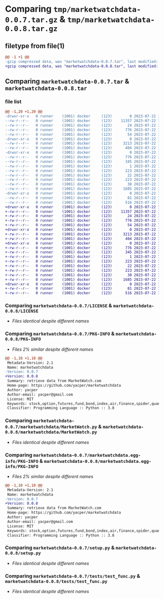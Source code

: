 # Comparing `tmp/marketwatchdata-0.0.7.tar.gz` & `tmp/marketwatchdata-0.0.8.tar.gz`

## filetype from file(1)

```diff
@@ -1 +1 @@
-gzip compressed data, was "marketwatchdata-0.0.7.tar", last modified: Sat Jul 22 15:42:57 2023, max compression
+gzip compressed data, was "marketwatchdata-0.0.8.tar", last modified: Sat Jul 22 15:49:38 2023, max compression
```

## Comparing `marketwatchdata-0.0.7.tar` & `marketwatchdata-0.0.8.tar`

### file list

```diff
@@ -1,20 +1,20 @@
-drwxr-xr-x   0 runner    (1001) docker     (123)        0 2023-07-22 15:42:57.105152 marketwatchdata-0.0.7/
--rw-r--r--   0 runner    (1001) docker     (123)    11357 2023-07-22 15:42:31.000000 marketwatchdata-0.0.7/LICENSE
--rw-r--r--   0 runner    (1001) docker     (123)       24 2023-07-22 15:42:31.000000 marketwatchdata-0.0.7/MANIFEST.in
--rw-r--r--   0 runner    (1001) docker     (123)      776 2023-07-22 15:42:57.105152 marketwatchdata-0.0.7/PKG-INFO
--rw-r--r--   0 runner    (1001) docker     (123)       54 2023-07-22 15:42:31.000000 marketwatchdata-0.0.7/README.md
-drwxr-xr-x   0 runner    (1001) docker     (123)        0 2023-07-22 15:42:57.105152 marketwatchdata-0.0.7/marketwatchdata/
--rw-r--r--   0 runner    (1001) docker     (123)     3213 2023-07-22 15:42:31.000000 marketwatchdata-0.0.7/marketwatchdata/MarketWatch.py
--rw-r--r--   0 runner    (1001) docker     (123)      404 2023-07-22 15:42:31.000000 marketwatchdata-0.0.7/marketwatchdata/__init__.py
-drwxr-xr-x   0 runner    (1001) docker     (123)        0 2023-07-22 15:42:57.105152 marketwatchdata-0.0.7/marketwatchdata.egg-info/
--rw-r--r--   0 runner    (1001) docker     (123)      776 2023-07-22 15:42:57.000000 marketwatchdata-0.0.7/marketwatchdata.egg-info/PKG-INFO
--rw-r--r--   0 runner    (1001) docker     (123)      345 2023-07-22 15:42:57.000000 marketwatchdata-0.0.7/marketwatchdata.egg-info/SOURCES.txt
--rw-r--r--   0 runner    (1001) docker     (123)        1 2023-07-22 15:42:57.000000 marketwatchdata-0.0.7/marketwatchdata.egg-info/dependency_links.txt
--rw-r--r--   0 runner    (1001) docker     (123)      223 2023-07-22 15:42:57.000000 marketwatchdata-0.0.7/marketwatchdata.egg-info/requires.txt
--rw-r--r--   0 runner    (1001) docker     (123)       22 2023-07-22 15:42:57.000000 marketwatchdata-0.0.7/marketwatchdata.egg-info/top_level.txt
--rw-r--r--   0 runner    (1001) docker     (123)      223 2023-07-22 15:42:31.000000 marketwatchdata-0.0.7/requirements.txt
--rw-r--r--   0 runner    (1001) docker     (123)       38 2023-07-22 15:42:57.105152 marketwatchdata-0.0.7/setup.cfg
--rw-r--r--   0 runner    (1001) docker     (123)     1685 2023-07-22 15:42:31.000000 marketwatchdata-0.0.7/setup.py
-drwxr-xr-x   0 runner    (1001) docker     (123)        0 2023-07-22 15:42:57.105152 marketwatchdata-0.0.7/tests/
--rw-r--r--   0 runner    (1001) docker     (123)       81 2023-07-22 15:42:31.000000 marketwatchdata-0.0.7/tests/__init__.py
--rw-r--r--   0 runner    (1001) docker     (123)      516 2023-07-22 15:42:31.000000 marketwatchdata-0.0.7/tests/test_func.py
+drwxr-xr-x   0 runner    (1001) docker     (123)        0 2023-07-22 15:49:38.709446 marketwatchdata-0.0.8/
+-rw-r--r--   0 runner    (1001) docker     (123)    11357 2023-07-22 15:49:10.000000 marketwatchdata-0.0.8/LICENSE
+-rw-r--r--   0 runner    (1001) docker     (123)       24 2023-07-22 15:49:10.000000 marketwatchdata-0.0.8/MANIFEST.in
+-rw-r--r--   0 runner    (1001) docker     (123)      776 2023-07-22 15:49:38.709446 marketwatchdata-0.0.8/PKG-INFO
+-rw-r--r--   0 runner    (1001) docker     (123)       54 2023-07-22 15:49:10.000000 marketwatchdata-0.0.8/README.md
+drwxr-xr-x   0 runner    (1001) docker     (123)        0 2023-07-22 15:49:38.709446 marketwatchdata-0.0.8/marketwatchdata/
+-rw-r--r--   0 runner    (1001) docker     (123)     3213 2023-07-22 15:49:10.000000 marketwatchdata-0.0.8/marketwatchdata/MarketWatch.py
+-rw-r--r--   0 runner    (1001) docker     (123)      404 2023-07-22 15:49:10.000000 marketwatchdata-0.0.8/marketwatchdata/__init__.py
+drwxr-xr-x   0 runner    (1001) docker     (123)        0 2023-07-22 15:49:38.709446 marketwatchdata-0.0.8/marketwatchdata.egg-info/
+-rw-r--r--   0 runner    (1001) docker     (123)      776 2023-07-22 15:49:38.000000 marketwatchdata-0.0.8/marketwatchdata.egg-info/PKG-INFO
+-rw-r--r--   0 runner    (1001) docker     (123)      345 2023-07-22 15:49:38.000000 marketwatchdata-0.0.8/marketwatchdata.egg-info/SOURCES.txt
+-rw-r--r--   0 runner    (1001) docker     (123)        1 2023-07-22 15:49:38.000000 marketwatchdata-0.0.8/marketwatchdata.egg-info/dependency_links.txt
+-rw-r--r--   0 runner    (1001) docker     (123)      223 2023-07-22 15:49:38.000000 marketwatchdata-0.0.8/marketwatchdata.egg-info/requires.txt
+-rw-r--r--   0 runner    (1001) docker     (123)       22 2023-07-22 15:49:38.000000 marketwatchdata-0.0.8/marketwatchdata.egg-info/top_level.txt
+-rw-r--r--   0 runner    (1001) docker     (123)      223 2023-07-22 15:49:10.000000 marketwatchdata-0.0.8/requirements.txt
+-rw-r--r--   0 runner    (1001) docker     (123)       38 2023-07-22 15:49:38.709446 marketwatchdata-0.0.8/setup.cfg
+-rw-r--r--   0 runner    (1001) docker     (123)     1685 2023-07-22 15:49:10.000000 marketwatchdata-0.0.8/setup.py
+drwxr-xr-x   0 runner    (1001) docker     (123)        0 2023-07-22 15:49:38.709446 marketwatchdata-0.0.8/tests/
+-rw-r--r--   0 runner    (1001) docker     (123)       81 2023-07-22 15:49:10.000000 marketwatchdata-0.0.8/tests/__init__.py
+-rw-r--r--   0 runner    (1001) docker     (123)      516 2023-07-22 15:49:10.000000 marketwatchdata-0.0.8/tests/test_func.py
```

### Comparing `marketwatchdata-0.0.7/LICENSE` & `marketwatchdata-0.0.8/LICENSE`

 * *Files identical despite different names*

### Comparing `marketwatchdata-0.0.7/PKG-INFO` & `marketwatchdata-0.0.8/PKG-INFO`

 * *Files 2% similar despite different names*

```diff
@@ -1,10 +1,10 @@
 Metadata-Version: 2.1
 Name: marketwatchdata
-Version: 0.0.7
+Version: 0.0.8
 Summary: retrieve data from MarketWatch.com
 Home-page: https://github.com/yacper/marketwatchdata
 Author: yacper
 Author-email: yacper@gmail.com
 License: MIT
 Keywords: stock,option,futures,fund,bond,index,air,finance,spider,quant,quantitative,investment,trading,algotrading,data
 Classifier: Programming Language :: Python :: 3.8
```

### Comparing `marketwatchdata-0.0.7/marketwatchdata/MarketWatch.py` & `marketwatchdata-0.0.8/marketwatchdata/MarketWatch.py`

 * *Files identical despite different names*

### Comparing `marketwatchdata-0.0.7/marketwatchdata.egg-info/PKG-INFO` & `marketwatchdata-0.0.8/marketwatchdata.egg-info/PKG-INFO`

 * *Files 2% similar despite different names*

```diff
@@ -1,10 +1,10 @@
 Metadata-Version: 2.1
 Name: marketwatchdata
-Version: 0.0.7
+Version: 0.0.8
 Summary: retrieve data from MarketWatch.com
 Home-page: https://github.com/yacper/marketwatchdata
 Author: yacper
 Author-email: yacper@gmail.com
 License: MIT
 Keywords: stock,option,futures,fund,bond,index,air,finance,spider,quant,quantitative,investment,trading,algotrading,data
 Classifier: Programming Language :: Python :: 3.8
```

### Comparing `marketwatchdata-0.0.7/setup.py` & `marketwatchdata-0.0.8/setup.py`

 * *Files identical despite different names*

### Comparing `marketwatchdata-0.0.7/tests/test_func.py` & `marketwatchdata-0.0.8/tests/test_func.py`

 * *Files identical despite different names*

